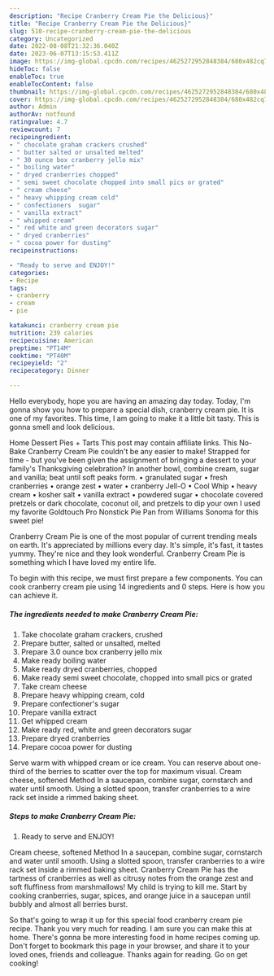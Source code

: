 ```yaml
---
description: "Recipe Cranberry Cream Pie the Delicious}"
title: "Recipe Cranberry Cream Pie the Delicious}"
slug: 510-recipe-cranberry-cream-pie-the-delicious
category: Uncategorized
date: 2022-08-08T21:32:36.040Z
date: 2023-06-07T13:15:53.411Z
image: https://img-global.cpcdn.com/recipes/4625272952848384/680x482cq70/cranberry-cream-pie-recipe-main-photo.jpg
hideToc: false
enableToc: true
enableTocContent: false
thumbnail: https://img-global.cpcdn.com/recipes/4625272952848384/680x482cq70/cranberry-cream-pie-recipe-main-photo.jpg
cover: https://img-global.cpcdn.com/recipes/4625272952848384/680x482cq70/cranberry-cream-pie-recipe-main-photo.jpg
author: Admin
authorAv: notfound
ratingvalue: 4.7
reviewcount: 7
recipeingredient:
- " chocolate graham crackers crushed"
- " butter salted or unsalted melted"
- " 30 ounce box cranberry jello mix"
- " boiling water"
- " dryed cranberries chopped"
- " semi sweet chocolate chopped into small pics or grated"
- " cream cheese"
- " heavy whipping cream cold"
- " confectioners  sugar"
- " vanilla extract"
- " whipped cream"
- " red white and green decorators sugar"
- " dryed cranberries"
- " cocoa power for dusting"
recipeinstructions:

- "Ready to serve and ENJOY!"
categories:
- Recipe
tags:
- cranberry
- cream
- pie

katakunci: cranberry cream pie 
nutrition: 239 calories
recipecuisine: American
preptime: "PT14M"
cooktime: "PT40M"
recipeyield: "2"
recipecategory: Dinner

---
```



Hello everybody, hope you are having an amazing day today. Today, I'm gonna show you how to prepare a special dish, cranberry cream pie. It is one of my favorites. This time, I am going to make it a little bit tasty. This is gonna smell and look delicious.

Home Dessert Pies + Tarts This post may contain affiliate links. This No-Bake Cranberry Cream Pie couldn&#39;t be any easier to make! Strapped for time - but you&#39;ve been given the assignment of bringing a dessert to your family&#39;s Thanksgiving celebration? In another bowl, combine cream, sugar and vanilla; beat until soft peaks form. • granulated sugar • fresh cranberries • orange zest • water • cranberry Jell-O • Cool Whip • heavy cream • kosher salt • vanilla extract • powdered sugar • chocolate covered pretzels or dark chocolate, coconut oil, and pretzels to dip your own I used my favorite Goldtouch Pro Nonstick Pie Pan from Williams Sonoma for this sweet pie!

Cranberry Cream Pie is one of the most popular of current trending meals on earth. It's appreciated by millions every day. It's simple, it's fast, it tastes yummy. They're nice and they look wonderful. Cranberry Cream Pie is something which I have loved my entire life.


To begin with this recipe, we must first prepare a few components. You can cook cranberry cream pie using 14 ingredients and 0 steps. Here is how you can achieve it.

<!--inarticleads1-->

##### The ingredients needed to make Cranberry Cream Pie:

1. Take  chocolate graham crackers, crushed
1. Prepare  butter, salted or unsalted, melted
1. Prepare  3.0 ounce box cranberry jello mix
1. Make ready  boiling water
1. Make ready  dryed cranberries, chopped
1. Make ready  semi sweet chocolate, chopped into small pics or grated
1. Take  cream cheese
1. Prepare  heavy whipping cream, cold
1. Prepare  confectioner&#39;s  sugar
1. Prepare  vanilla extract
1. Get  whipped cream
1. Make ready  red, white and green decorators sugar
1. Prepare  dryed cranberries
1. Prepare  cocoa power for dusting


Serve warm with whipped cream or ice cream. You can reserve about one-third of the berries to scatter over the top for maximum visual. Cream cheese, softened Method In a saucepan, combine sugar, cornstarch and water until smooth. Using a slotted spoon, transfer cranberries to a wire rack set inside a rimmed baking sheet. 

<!--inarticleads2-->

##### Steps to make Cranberry Cream Pie:


1. Ready to serve and ENJOY!

Cream cheese, softened Method In a saucepan, combine sugar, cornstarch and water until smooth. Using a slotted spoon, transfer cranberries to a wire rack set inside a rimmed baking sheet. Cranberry Cream Pie has the tartness of cranberries as well as citrusy notes from the orange zest and soft fluffiness from marshmallows! My child is trying to kill me. Start by cooking cranberries, sugar, spices, and orange juice in a saucepan until bubbly and almost all berries burst. 

So that's going to wrap it up for this special food cranberry cream pie recipe. Thank you very much for reading. I am sure you can make this at home. There's gonna be more interesting food in home recipes coming up. Don't forget to bookmark this page in your browser, and share it to your loved ones, friends and colleague. Thanks again for reading. Go on get cooking!
